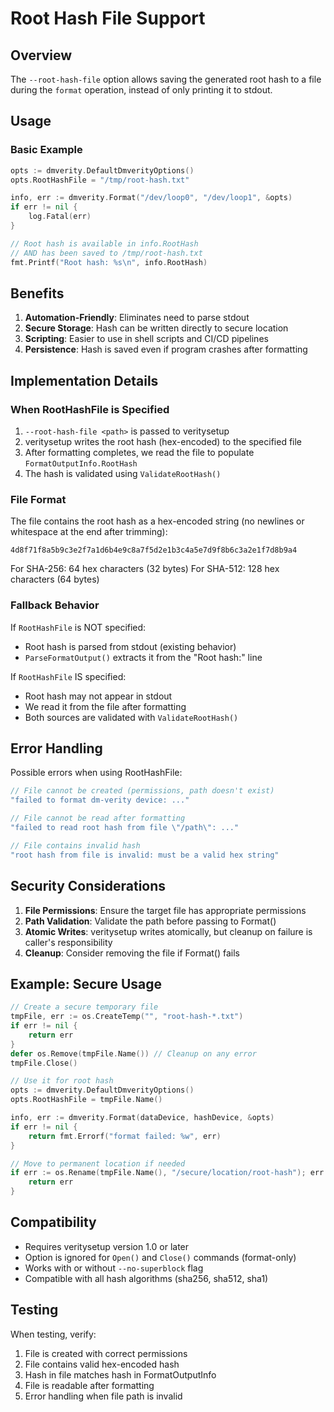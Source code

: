 # Root Hash File Support

## Overview

The `--root-hash-file` option allows saving the generated root hash to a file during the `format` operation, instead of only printing it to stdout.

## Usage

### Basic Example

```go
opts := dmverity.DefaultDmverityOptions()
opts.RootHashFile = "/tmp/root-hash.txt"

info, err := dmverity.Format("/dev/loop0", "/dev/loop1", &opts)
if err != nil {
    log.Fatal(err)
}

// Root hash is available in info.RootHash
// AND has been saved to /tmp/root-hash.txt
fmt.Printf("Root hash: %s\n", info.RootHash)
```

## Benefits

1. **Automation-Friendly**: Eliminates need to parse stdout
2. **Secure Storage**: Hash can be written directly to secure location
3. **Scripting**: Easier to use in shell scripts and CI/CD pipelines
4. **Persistence**: Hash is saved even if program crashes after formatting

## Implementation Details

### When RootHashFile is Specified

1. `--root-hash-file <path>` is passed to veritysetup
2. veritysetup writes the root hash (hex-encoded) to the specified file
3. After formatting completes, we read the file to populate `FormatOutputInfo.RootHash`
4. The hash is validated using `ValidateRootHash()`

### File Format

The file contains the root hash as a hex-encoded string (no newlines or whitespace at the end after trimming):

```
4d8f71f8a5b9c3e2f7a1d6b4e9c8a7f5d2e1b3c4a5e7d9f8b6c3a2e1f7d8b9a4
```

For SHA-256: 64 hex characters (32 bytes)
For SHA-512: 128 hex characters (64 bytes)

### Fallback Behavior

If `RootHashFile` is NOT specified:
- Root hash is parsed from stdout (existing behavior)
- `ParseFormatOutput()` extracts it from the "Root hash:" line

If `RootHashFile` IS specified:
- Root hash may not appear in stdout
- We read it from the file after formatting
- Both sources are validated with `ValidateRootHash()`

## Error Handling

Possible errors when using RootHashFile:

```go
// File cannot be created (permissions, path doesn't exist)
"failed to format dm-verity device: ..."

// File cannot be read after formatting
"failed to read root hash from file \"/path\": ..."

// File contains invalid hash
"root hash from file is invalid: must be a valid hex string"
```

## Security Considerations

1. **File Permissions**: Ensure the target file has appropriate permissions
2. **Path Validation**: Validate the path before passing to Format()
3. **Atomic Writes**: veritysetup writes atomically, but cleanup on failure is caller's responsibility
4. **Cleanup**: Consider removing the file if Format() fails

## Example: Secure Usage

```go
// Create a secure temporary file
tmpFile, err := os.CreateTemp("", "root-hash-*.txt")
if err != nil {
    return err
}
defer os.Remove(tmpFile.Name()) // Cleanup on any error
tmpFile.Close()

// Use it for root hash
opts := dmverity.DefaultDmverityOptions()
opts.RootHashFile = tmpFile.Name()

info, err := dmverity.Format(dataDevice, hashDevice, &opts)
if err != nil {
    return fmt.Errorf("format failed: %w", err)
}

// Move to permanent location if needed
if err := os.Rename(tmpFile.Name(), "/secure/location/root-hash"); err != nil {
    return err
}
```

## Compatibility

- Requires veritysetup version 1.0 or later
- Option is ignored for `Open()` and `Close()` commands (format-only)
- Works with or without `--no-superblock` flag
- Compatible with all hash algorithms (sha256, sha512, sha1)

## Testing

When testing, verify:
1. File is created with correct permissions
2. File contains valid hex-encoded hash
3. Hash in file matches hash in FormatOutputInfo
4. File is readable after formatting
5. Error handling when file path is invalid
